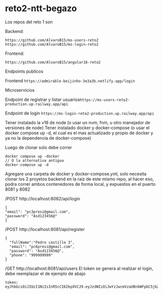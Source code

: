 # reto2-ntt-begazo

Los repos del reto 1 son

Backend:

```https://github.com/AlvaroB15/ms-users-reto2```
```https://github.com/AlvaroB15/ms-login-reto2```

Frontend:

```https://github.com/AlvaroB15/angular18-reto2```

Endpoints publicos 

Frontend
```https://admirable-beijinho-3e3a3b.netlify.app/login```

Microservicios

Endpoint de registrar y listar usuarios```https://ms-users-reto2-production.up.railway.app/api```

Endpoint de login
```https://ms-login-reto2-production.up.railway.app/api```

Tener instalado la v18 de node (o usar un nvm, fnm, u otro manejador de versiones de node)
Tener instalado docker y docker-compose (o usar el docker compose up -d, el cual es el mas actualizado y propio de docker y ya no la dependencia de docker-compose)

Luego de clonar solo debe correr

```shell
docker compose up -docker
// O la alternativa antigua
docker-compose up -d
```

Agregare una carpeta de docker y docker-compose.yml, solo necesita clonar los 2 proyetos backend en la raiz de este mismo repo, al hacer eso, podra correr ambos contenedores de forma local, y expuestos en el puerto 8081 y 8082

/POST
http://localhost:8082/api/login
```
{
"email": "pc3presi@gmail.com",
"password": "Asd123456@"
}
```


/POST
http://localhost:8081/api/register
```
{
  "fullName":"Pedro castillo 3",
  "email": "pc6presi@gmail.com",
  "password": "Asd123456@",
  "phone": "999999999"
}
```


/GET http://localhost:8081/api/users
El token se genera al realizar el login, debe reemplazar el de ejemplo de abajo
```
token: eyJhbGciOiJIUzI1NiIsInR5cCI6IkpXVCJ9.eyJzdWIiOiJwYzJwcmVzaUBnbWFpbC5jb20iLCJpYXQiOjE3MzU5NTU5NDcsImV4cCI6MTczNTk1NjAzNH0.hXvIpuEVCur2fw3PxhOOBhUsTgAFMfpOhGUdrI6o03s
```
